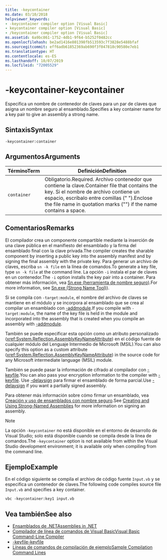 ```yaml
---
title: -keycontainer
ms.date: 03/10/2018
helpviewer_keywords:
- -keycontainer compiler option [Visual Basic]
- keycontainer compiler option [Visual Basic]
- /keycontainer compiler option [Visual Basic]
ms.assetid: 6a9bc861-1752-4db1-9f64-b5252f0482cc
ms.openlocfilehash: be2ad1416e801398fb513593c7f3828e5488bfaf
ms.sourcegitcommit: eff6adb61852369ab690f3f047818c90580e7eb1
ms.translationtype: HT
ms.contentlocale: es-ES
ms.lasthandoff: 10/07/2019
ms.locfileid: "72005529"
---
```

# <a name="-keycontainer"></a><span data-ttu-id="d2b26-102">-keycontainer</span><span class="sxs-lookup"><span data-stu-id="d2b26-102">-keycontainer</span></span>
<span data-ttu-id="d2b26-103">Especifica un nombre de contenedor de claves para un par de claves que asigna un nombre seguro al ensamblado.</span><span class="sxs-lookup"><span data-stu-id="d2b26-103">Specifies a key container name for a key pair to give an assembly a strong name.</span></span>  
  
## <a name="syntax"></a><span data-ttu-id="d2b26-104">Sintaxis</span><span class="sxs-lookup"><span data-stu-id="d2b26-104">Syntax</span></span>  
  
```console  
-keycontainer:container  
```  
  
## <a name="arguments"></a><span data-ttu-id="d2b26-105">Argumentos</span><span class="sxs-lookup"><span data-stu-id="d2b26-105">Arguments</span></span>  
  
|<span data-ttu-id="d2b26-106">Término</span><span class="sxs-lookup"><span data-stu-id="d2b26-106">Term</span></span>|<span data-ttu-id="d2b26-107">Definición</span><span class="sxs-lookup"><span data-stu-id="d2b26-107">Definition</span></span>|  
|---|---|  
|`container`|<span data-ttu-id="d2b26-108">Obligatorio.</span><span class="sxs-lookup"><span data-stu-id="d2b26-108">Required.</span></span> <span data-ttu-id="d2b26-109">Archivo contenedor que contiene la clave.</span><span class="sxs-lookup"><span data-stu-id="d2b26-109">Container file that contains the key.</span></span> <span data-ttu-id="d2b26-110">Si el nombre de archivo contiene un espacio, escríbalo entre comillas (" ").</span><span class="sxs-lookup"><span data-stu-id="d2b26-110">Enclose the file name in quotation marks ("") if the name contains a space.</span></span>|  
  
## <a name="remarks"></a><span data-ttu-id="d2b26-111">Comentarios</span><span class="sxs-lookup"><span data-stu-id="d2b26-111">Remarks</span></span>  
 <span data-ttu-id="d2b26-112">El compilador crea un componente compartible mediante la inserción de una clave pública en el manifiesto del ensamblado y la firma del ensamblado final con la clave privada.</span><span class="sxs-lookup"><span data-stu-id="d2b26-112">The compiler creates the sharable component by inserting a public key into the assembly manifest and by signing the final assembly with the private key.</span></span> <span data-ttu-id="d2b26-113">Para generar un archivo de claves, escriba `sn -k file` en la línea de comandos.</span><span class="sxs-lookup"><span data-stu-id="d2b26-113">To generate a key file, type `sn -k file` at the command line.</span></span> <span data-ttu-id="d2b26-114">La opción `-i` instala el par de claves en un contenedor.</span><span class="sxs-lookup"><span data-stu-id="d2b26-114">The `-i` option installs the key pair into a container.</span></span> <span data-ttu-id="d2b26-115">Para obtener más información, vea [Sn.exe (herramienta de nombre seguro)](../../../framework/tools/sn-exe-strong-name-tool.md).</span><span class="sxs-lookup"><span data-stu-id="d2b26-115">For more information, see [Sn.exe (Strong Name Tool)](../../../framework/tools/sn-exe-strong-name-tool.md)).</span></span>  
  
 <span data-ttu-id="d2b26-116">Si se compila con `-target:module`, el nombre del archivo de claves se mantiene en el módulo y se incorpora al ensamblado que se crea al compilar un ensamblado con [-addmodule](../../../visual-basic/reference/command-line-compiler/addmodule.md).</span><span class="sxs-lookup"><span data-stu-id="d2b26-116">If you compile with `-target:module`, the name of the key file is held in the module and incorporated into the assembly that is created when you compile an assembly with [-addmodule](../../../visual-basic/reference/command-line-compiler/addmodule.md).</span></span>  
  
 <span data-ttu-id="d2b26-117">También se puede especificar esta opción como un atributo personalizado (<xref:System.Reflection.AssemblyKeyNameAttribute>) en el código fuente de cualquier módulo del Lenguaje Intermedio de Microsoft (MSIL).</span><span class="sxs-lookup"><span data-stu-id="d2b26-117">You can also specify this option as a custom attribute (<xref:System.Reflection.AssemblyKeyNameAttribute>) in the source code for any Microsoft intermediate language (MSIL) module.</span></span>  
  
 <span data-ttu-id="d2b26-118">También se puede pasar la información de cifrado al compilador con [-keyfile](../../../visual-basic/reference/command-line-compiler/keyfile.md).</span><span class="sxs-lookup"><span data-stu-id="d2b26-118">You can also pass your encryption information to the compiler with [-keyfile](../../../visual-basic/reference/command-line-compiler/keyfile.md).</span></span> <span data-ttu-id="d2b26-119">Use [-delaysign](../../../visual-basic/reference/command-line-compiler/delaysign.md) para firmar el ensamblado de forma parcial.</span><span class="sxs-lookup"><span data-stu-id="d2b26-119">Use [-delaysign](../../../visual-basic/reference/command-line-compiler/delaysign.md) if you want a partially signed assembly.</span></span>  
  
 <span data-ttu-id="d2b26-120">Para obtener más información sobre cómo firmar un ensamblado, vea [Creación y uso de ensamblados con nombre seguro](../../../standard/assembly/create-use-strong-named.md).</span><span class="sxs-lookup"><span data-stu-id="d2b26-120">See [Creating and Using Strong-Named Assemblies](../../../standard/assembly/create-use-strong-named.md) for more information on signing an assembly.</span></span>  
  
> [!NOTE]
> <span data-ttu-id="d2b26-121">La opción `-keycontainer` no está disponible en el entorno de desarrollo de Visual Studio; solo está disponible cuando se compila desde la línea de comandos.</span><span class="sxs-lookup"><span data-stu-id="d2b26-121">The `-keycontainer` option is not available from within the Visual Studio development environment; it is available only when compiling from the command line.</span></span>  
  
## <a name="example"></a><span data-ttu-id="d2b26-122">Ejemplo</span><span class="sxs-lookup"><span data-stu-id="d2b26-122">Example</span></span>  
 <span data-ttu-id="d2b26-123">En el código siguiente se compila el archivo de código fuente `Input.vb` y se especifica un contenedor de claves.</span><span class="sxs-lookup"><span data-stu-id="d2b26-123">The following code compiles source file `Input.vb` and specifies a key container.</span></span>  
  
```console  
vbc -keycontainer:key1 input.vb  
```  
  
## <a name="see-also"></a><span data-ttu-id="d2b26-124">Vea también</span><span class="sxs-lookup"><span data-stu-id="d2b26-124">See also</span></span>

- [<span data-ttu-id="d2b26-125">Ensamblados de .NET</span><span class="sxs-lookup"><span data-stu-id="d2b26-125">Assemblies in .NET</span></span>](../../../standard/assembly/index.md)
- [<span data-ttu-id="d2b26-126">Compilador de línea de comandos de Visual Basic</span><span class="sxs-lookup"><span data-stu-id="d2b26-126">Visual Basic Command-Line Compiler</span></span>](../../../visual-basic/reference/command-line-compiler/index.md)
- [<span data-ttu-id="d2b26-127">-keyfile</span><span class="sxs-lookup"><span data-stu-id="d2b26-127">-keyfile</span></span>](../../../visual-basic/reference/command-line-compiler/keyfile.md)
- [<span data-ttu-id="d2b26-128">Líneas de comandos de compilación de ejemplo</span><span class="sxs-lookup"><span data-stu-id="d2b26-128">Sample Compilation Command Lines</span></span>](../../../visual-basic/reference/command-line-compiler/sample-compilation-command-lines.md)

